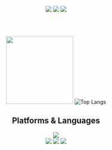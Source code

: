 <div align=center> <p> <a href="https://velog.io/@codebot123" target="_blank"><img src="https://img.shields.io/badge/Blog-DD0B78?style=flat-square&logo=GitHub%20Sponsors&logoColor=white"/></a> <a href="mailto:codebot053@gmail.com" target="_blank"><img src="https://img.shields.io/badge/codebot053@gmail.com-EA4335?style=flat-square&logo=Gmail&logoColor=white"/></a> <a href="https://www.linkedin.com/in/ji-hoon-park-859409231//" target="_blank"><img src="https://img.shields.io/badge/codebot053-0A66C2?style=flat-square&logo=Linkedin&logoColor=white"/></a> </p> <p><br/> <br/> </p>
  
  <img height="180em" src="https://github-readme-stats.vercel.app/api?username=codebot053&show_icons=true&hide_border=true&&count_private=true&include_all_commits=true" /> ![Top Langs](https://github-readme-stats.vercel.app/api/top-langs/?username=codebot053&layout=compact&hide_border=true&theme=white) 
  
  ## Platforms & Languages 
  <p>  <!--python--> <img src="https://img.shields.io/badge/python-3776AB?style=for-the-badge&logo=python&logoColor=white"> <br> 
<!--        html5 <img src="https://img.shields.io/badge/html5-E34F26?style=for-the-badge&logo=html5&logoColor=white"> -->
<!--        css <img src="https://img.shields.io/badge/css-1572B6?style=for-the-badge&logo=css3&logoColor=white">  -->
<!--        javascript <img src="https://img.shields.io/badge/javascript-F7DF1E?style=for-the-badge&logo=javascript&logoColor=black">  -->
<!--        jquery <img src="https://img.shields.io/badge/jquery-0769AD?style=for-the-badge&logo=jquery&logoColor=white"> <br>  -->
<!--        mongoDB <img src="https://img.shields.io/badge/mongoDB-47A248?style=for-the-badge&logo=MongoDB&logoColor=white">  -->
       <!--django--> <img src="https://img.shields.io/badge/django-092E20?style=for-the-badge&logo=django&logoColor=white"> 
<!--        flask <img src="https://img.shields.io/badge/flask-000000?style=for-the-badge&logo=flask&logoColor=white">  -->
<!--        bootstrap <img src="https://img.shields.io/badge/bootstrap-7952B3?style=for-the-badge&logo=bootstrap&logoColor=white"> <br> </p> <p>  -->
       <!--github--> <img src="https://img.shields.io/badge/github-181717?style=for-the-badge&logo=github&logoColor=white"> 
       <!--git--> <img src="https://img.shields.io/badge/git-F05032?style=for-the-badge&logo=git&logoColor=white"> </p> </div> </div>

<!-- java <img src="https://img.shields.io/badge/java-007396?style=for-the-badge&logo=java&logoColor=white"> c++ <img src="https://img.shields.io/badge/c++-00599C?style=for-the-badge&logo=c%2B%2B&logoColor=white"> -->
